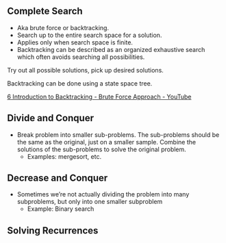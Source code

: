 ## Complete Search
- Aka brute force or backtracking. 
- Search up to the entire search space for a solution. 
- Applies only when search space is finite. 
- Backtracking can be described as an organized exhaustive search which often avoids searching all possibilities.

Try out all possible solutions, pick up desired solutions. 

Backtracking can be done using a state space tree. 

[6 Introduction to Backtracking - Brute Force Approach - YouTube](https://www.youtube.com/watch?v=DKCbsiDBN6c)

## Divide and Conquer
- Break problem into smaller sub-problems. The sub-problems should be the same as the original, just on a smaller sample. Combine the solutions of the sub-problems to solve the original problem. 
	- Examples: mergesort, etc. 

## Decrease and Conquer
- Sometimes we’re not actually dividing the problem into many subproblems, but only into one smaller subproblem
	- Example: Binary search

## Solving Recurrences

